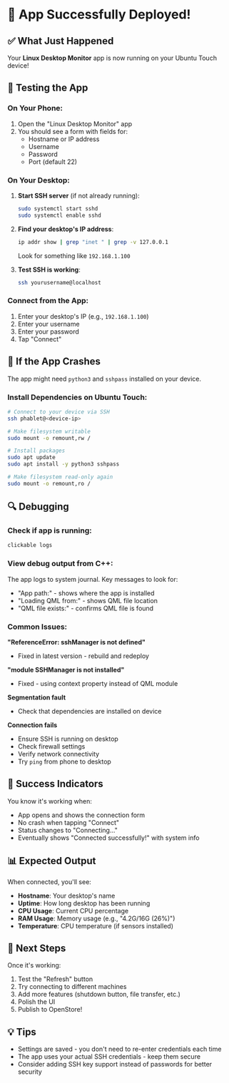 # 🎯 App Successfully Deployed!

## ✅ What Just Happened

Your **Linux Desktop Monitor** app is now running on your Ubuntu Touch device!

## 📱 Testing the App

### On Your Phone:
1. Open the "Linux Desktop Monitor" app
2. You should see a form with fields for:
   - Hostname or IP address
   - Username
   - Password  
   - Port (default 22)

### On Your Desktop:
1. **Start SSH server** (if not already running):
   ```bash
   sudo systemctl start sshd
   sudo systemctl enable sshd
   ```

2. **Find your desktop's IP address**:
   ```bash
   ip addr show | grep "inet " | grep -v 127.0.0.1
   ```
   Look for something like `192.168.1.100`

3. **Test SSH is working**:
   ```bash
   ssh yourusername@localhost
   ```

### Connect from the App:
1. Enter your desktop's IP (e.g., `192.168.1.100`)
2. Enter your username
3. Enter your password
4. Tap "Connect"

## 🐛 If the App Crashes

The app might need `python3` and `sshpass` installed on your device.

### Install Dependencies on Ubuntu Touch:

```bash
# Connect to your device via SSH
ssh phablet@<device-ip>

# Make filesystem writable
sudo mount -o remount,rw /

# Install packages
sudo apt update
sudo apt install -y python3 sshpass

# Make filesystem read-only again
sudo mount -o remount,ro /
```

## 🔍 Debugging

### Check if app is running:
```bash
clickable logs
```

### View debug output from C++:
The app logs to system journal. Key messages to look for:
- "App path:" - shows where the app is installed
- "Loading QML from:" - shows QML file location  
- "QML file exists:" - confirms QML file is found

### Common Issues:

**"ReferenceError: sshManager is not defined"**
- Fixed in latest version - rebuild and redeploy

**"module SSHManager is not installed"**
- Fixed - using context property instead of QML module

**Segmentation fault**
- Check that dependencies are installed on device

**Connection fails**
- Ensure SSH is running on desktop
- Check firewall settings
- Verify network connectivity
- Try `ping` from phone to desktop

## 🎉 Success Indicators

You know it's working when:
- App opens and shows the connection form
- No crash when tapping "Connect" 
- Status changes to "Connecting..."
- Eventually shows "Connected successfully!" with system info

## 📊 Expected Output

When connected, you'll see:
- **Hostname**: Your desktop's name
- **Uptime**: How long desktop has been running
- **CPU Usage**: Current CPU percentage
- **RAM Usage**: Memory usage (e.g., "4.2G/16G (26%)")
- **Temperature**: CPU temperature (if sensors installed)

## 🚀 Next Steps

Once it's working:
1. Test the "Refresh" button
2. Try connecting to different machines
3. Add more features (shutdown button, file transfer, etc.)
4. Polish the UI
5. Publish to OpenStore!

## 💡 Tips

- Settings are saved - you don't need to re-enter credentials each time
- The app uses your actual SSH credentials - keep them secure
- Consider adding SSH key support instead of passwords for better security
